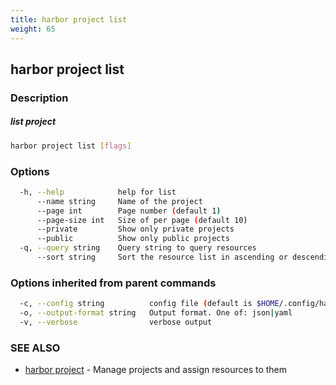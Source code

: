 ```yaml
---
title: harbor project list
weight: 65
---
```

## harbor project list

### Description

##### list project

```sh
harbor project list [flags]
```

### Options

```sh
  -h, --help            help for list
      --name string     Name of the project
      --page int        Page number (default 1)
      --page-size int   Size of per page (default 10)
      --private         Show only private projects
      --public          Show only public projects
  -q, --query string    Query string to query resources
      --sort string     Sort the resource list in ascending or descending order
```

### Options inherited from parent commands

```sh
  -c, --config string          config file (default is $HOME/.config/harbor-cli/config.yaml)
  -o, --output-format string   Output format. One of: json|yaml
  -v, --verbose                verbose output
```

### SEE ALSO

* [harbor project](harbor-project.md)	 - Manage projects and assign resources to them

